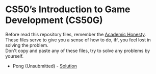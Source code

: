 # CS50’s Introduction to Game Development (CS50G)

Before read this repository files, remember the [Academic Honesty](https://cs50.harvard.edu/x/honesty/).\
These files serve to give you a sense of how to do, iff, you feel lost in solving the problem.\
Don't copy and paste any of these files, try to solve any problems by yourself.

* Pong (Unsubmitted) - [Solution](pong)
